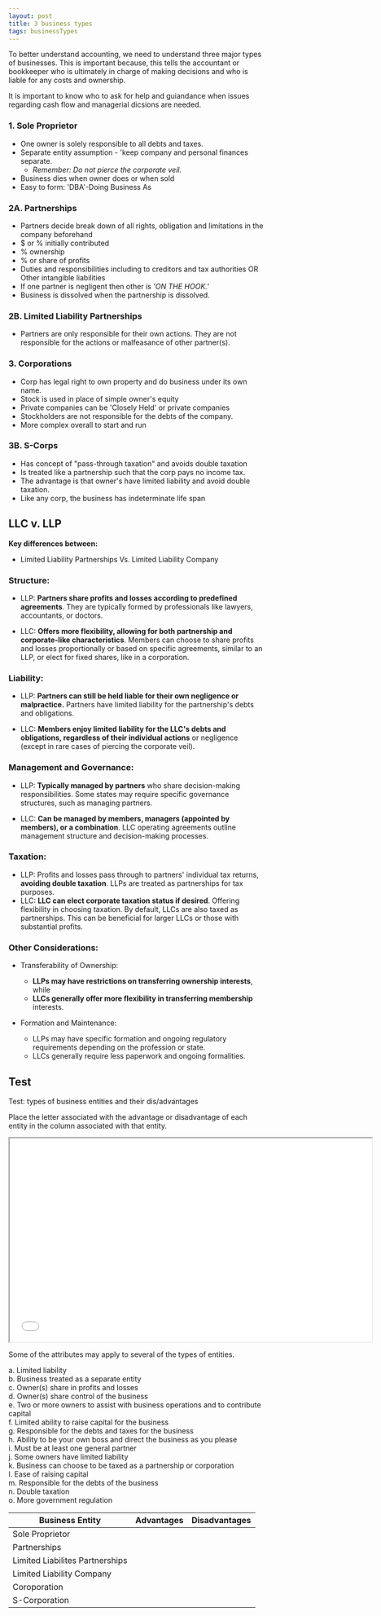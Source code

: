 ```yaml
---
layout: post
title: 3 business types
tags: businessTypes
---
```



To better understand accounting, we need to understand three major types of businesses. This is important because, this tells the accountant or bookkeeper who is ultimately in charge of making decisions and who is liable for any costs and ownership. 

It is important to know who to ask for help and guiandance when issues regarding cash flow and managerial dicsions are needed.

### 1. Sole Proprietor 

- One owner is solely responsible to all debts and taxes.
- Separate entity assumption - 'keep company and personal finances separate.
  - *Remember: Do not pierce the corporate veil.*
- Business dies when owner does or when sold
- Easy to form: 'DBA'-Doing Business As

### 2A. Partnerships 

- Partners decide break down of all rights, obligation and limitations in the company beforehand
- $ or % initially contributed
- % ownership
- % or share of profits
- Duties and responsibilities including to creditors and tax authorities OR Other intangible liabilities
- If one partner is negligent then other is *'ON THE HOOK.'*
- Business is dissolved when the partnership is dissolved.

### 2B. Limited Liability Partnerships

- Partners are only responsible for their own actions. They are not responsible for the actions or malfeasance of other partner(s).

### 3. Corporations

- Corp has legal right to own property and do business under its own name.
- Stock is used in place of simple owner's equity
- Private companies can be 'Closely Held' or private companies
- Stockholders are not responsible for the debts of the company.
- More complex overall to start and run

### 3B. S-Corps

- Has concept of "pass-through taxation" and avoids double taxation
- Is treated like a partnership such that the corp pays no income tax.
- The advantage is that owner's have limited liability and avoid double taxation.
- Like any corp, the business has indeterminate life span


## LLC v. LLP

**Key differences between:**  
- Limited Liability Partnerships Vs. Limited Liability Company  

### Structure:

- LLP: **Partners share profits and losses according to predefined agreements**. They are typically formed by professionals like lawyers, accountants, or doctors.   

- LLC: **Offers more flexibility, allowing for both partnership and corporate-like characteristics**. Members can choose to share profits and losses proportionally or based on specific agreements, similar to an LLP, or elect for fixed shares, like in a corporation.   

### Liability:  

- LLP: **Partners can still be held liable for their own negligence or malpractice.** Partners have limited liability for the partnership's debts and obligations.    

- LLC: **Members enjoy limited liability for the LLC's debts and obligations, regardless of their individual actions** or negligence (except in rare cases of piercing the corporate veil).  

### Management and Governance:   

- LLP: **Typically managed by partners** who share decision-making responsibilities. Some states may require specific governance structures, such as managing partners.   

- LLC: **Can be managed by members, managers (appointed by members), or a combination**. LLC operating agreements outline management structure and decision-making processes.   

### Taxation:   

- LLP: Profits and losses pass through to partners' individual tax returns, **avoiding double taxation**. LLPs are treated as partnerships for tax purposes.    
- LLC: **LLC can elect corporate taxation status if desired**. Offering flexibility in choosing taxation. By default, LLCs are also taxed as partnerships.  This can be beneficial for larger LLCs or those with substantial profits.   

### Other Considerations:

- Transferability of Ownership:    
  - **LLPs may have restrictions on transferring ownership interests**, while   
  - **LLCs generally offer more flexibility in transferring membership** interests.   

- Formation and Maintenance:   
  - LLPs may have specific formation and ongoing regulatory requirements depending on the profession or state.   
  - LLCs generally require less paperwork and ongoing formalities.  


## Test

Test: types of business entities and their dis/advantages

Place the letter associated with the advantage or disadvantage of each entity in the column associated with that entity. 


<div class="pdf-container">
    <iframe src="/assets/mc-graw-accounting-course/biz.entities.test.pdf" title="business-types-test" height="400" width="712" allowfullscreen="true">
    </iframe>
</div>

Some of the attributes may apply to several of the types of entities.

a. Limited liability  
b. Business treated as a separate entity <br>
c. Owner(s) share in profits and losses <br>
d. Owner(s) share control of the business <br>
e. Two or more owners to assist with business operations and to contribute capital <br>
f. Limited ability to raise capital for the business <br>
g. Responsible for the debts and taxes for the business <br>
h. Ability to be your own boss and direct the business as you please <br>
i. Must be at least one general partner <br>
j. Some owners have limited liability <br>
k. Business can choose to be taxed as a partnership or corporation <br>
l. Ease of raising capital <br>
m. Responsible for the debts of the business <br>
n. Double taxation <br>
o. More government regulation <br>


| Business Entity | Advantages | Disadvantages |
|-----------------|------------|---------------|
| Sole Proprietor | | |
| Partnerships    | | |
| Limited Liabilites Partnerships | | |
| Limited Liability Company | | |
| Coroporation    | | |
| S-Corporation   | | |
